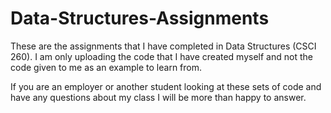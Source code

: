 # Data-Structures-Assignments
These are the assignments that I have completed in Data Structures (CSCI 260). 
I am only uploading the code that I have created myself and not the code given to me as an example to learn from. 

If you are an employer or another student looking at these sets of code and have any questions about my class I will be more than happy to answer. 
